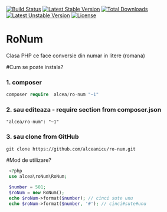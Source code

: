 [![Build Status](https://travis-ci.org/alceanicu/ro-num.svg?branch=master)](https://travis-ci.org/alceanicu/ro-num) [![Latest Stable Version](https://poser.pugx.org/alcea/ro-num/v/stable.svg)](https://packagist.org/packages/alcea/ro-num) [![Total Downloads](https://poser.pugx.org/alcea/ro-num/downloads.svg)](https://packagist.org/packages/alcea/ro-num) [![Latest Unstable Version](https://poser.pugx.org/alcea/ro-num/v/unstable.svg)](https://packagist.org/packages/alcea/ro-num) [![License](https://poser.pugx.org/alcea/ro-num/license.svg)](https://packagist.org/packages/alcea/ro-num)

# RoNum 
Clasa PHP ce face conversie din numar in litere (romana)

#Cum se poate instala?

### 1. composer
```php
composer require  alcea/ro-num "~1"
```

### 2. sau editeaza - require section from composer.json
```
"alcea/ro-num": "~1"
```

### 3. sau clone from GitHub
```
git clone https://github.com/alceanicu/ro-num.git
```

#Mod de utilizare?

```php
 <?php
 use alcea\roNum\RoNum;
 
 $number = 501;
 $roNum = new RoNum();
 echo $roNum->format($number); // cinci sute unu
 echo $roNum->format($number, '#'); // cinci#sute#unu
 ```
